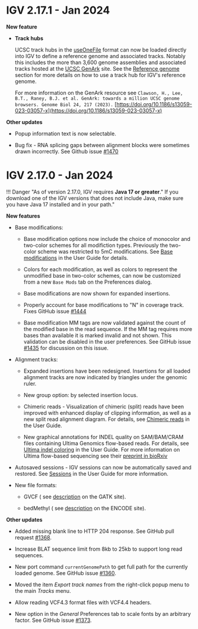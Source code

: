 # IGV 2.17.1 - Jan 2024

**New feature**

* **Track hubs**

    UCSC track hubs in the [useOneFile](https://genome.ucsc.edu/goldenPath/help/hgTracksHelp.html#UseOneFile) format can now
    be loaded directly into IGV to define a reference genome and associated tracks. Notably this includes the more than
    3,600 genome assemblies and associated tracks hosted at the [UCSC GenArk](https://hgdownload.soe.ucsc.edu/hubs/) site.
    See the [Reference genome](../UserGuide/reference_genome.md#load-a-track-hub) section for more details on how to use a track hub for IGV's reference genome.
    
    For more information on the GenArk resource see `Clawson, H., Lee, B.T., Raney, B.J. et al. GenArk: towards a million UCSC genome browsers. Genome Biol 24, 217 (2023).`
    [https://doi.org/10.1186/s13059-023-03057-x](https://doi.org/10.1186/s13059-023-03057-x)

**Other updates**

* Popup information text is now selectable.

* Bug fix - RNA splicing gaps between alignment blocks were sometimes drawn incorrectly.  See Github issue [#1470](https://github.com/igvteam/igv/issues/1470)


# IGV 2.17.0 - Jan 2024

!!! Danger "As of version 2.17.0, IGV requires **Java 17 or greater**." 
    If you download one of the IGV versions that does not include Java, make sure you have Java 17 installed and in your path."


**New features**

* Base modifications:

    * Base modification options now include the choice of monocolor and two-color schemes for all modifiction types. Previously the two-color scheme was restricted to 5mC modifications. See [Base modifications](../UserGuide/tracks/alignments/base_modifications.md) in the User Guide for details.

    * Colors for each modification, as well as colors to represent the unmodified base in two-color schemes, can now be customized from a new `Base Mods` tab on the Preferences dialog.

    * Base modifications are now shown for expanded insertions.

    * Properly account for base modifications to "N" in coverage track. Fixes GitHub issue [#1444](https://github.com/igvteam/igv/issues/1444)
    
    * Base modification MM tags are now validated against the count of the modified base in the read sequence. If the MM tag requires more bases than available it is marked invalid and not shown. This validation can be disabled in the user preferences. See GitHub issue [#1435](https://github.com/igvteam/igv/issues/1435) for discussion on this issue.

* Alignment tracks:

    * Expanded insertions have been redesigned. Insertions for all loaded alignment tracks are now indicated by
      triangles under the genomic ruler.
      
    * New group option: by selected insertion locus.
   
    * Chimeric reads - Visualization of chimeric (split) reads have been improved with enhanced display of clipping
      information, as well as a new split read alignment diagram. For details,
      see [Chimeric reads](../UserGuide/tracks/alignments/chimeric_reads.md) in the User Guide.
      
    * New graphical annotations for INDEL quality on SAM/BAM/CRAM files containing Ultima Genomics flow-based reads.
      For details, see [Ultima indel coloring](../UserGuide/tracks/alignments/ultima/ultima.md) in the User Guide. For more information
      on Ultima flow-based sequencing
      see their [preprint in bioRxiv](https://www.biorxiv.org/content/10.1101/2022.05.29.493900)


* Autosaved sessions - IGV sessions can now be automatically saved and restored.
  See [Sessions](../UserGuide/sessions.md) in the User Guide for more information.


* New file formats:

    * GVCF (
      see [description](https://gatk.broadinstitute.org/hc/en-us/articles/360035531812-GVCF-Genomic-Variant-Call-Format)
      on the GATK site).
      
    * bedMethyl (
      see [description](https://www.google.com/url?sa=t&rct=j&q=&esrc=s&source=web&cd=&cad=rja&uact=8&ved=2ahUKEwjnurf9zfmCAxU9FFkFHfjeAwsQFnoECA4QAw&url=https%3A%2F%2Fwww.encodeproject.org%2Fdata-standards%2Fwgbs%2F%23%3A~%3Atext%3Dstates%2520at%2520CpG.-%2CDescription%2520of%2520bedMethyl%2520file%2CStart%2520position%2520in%2520chromosome&usg=AOvVaw21Dwl3k4lFCnoVxG8q8Ffg&opi=89978449)
      on the ENCODE site).

**Other updates**

* Added missing blank line to HTTP 204 response. See GitHub pull request [#1368](https://github.com/igvteam/igv/pull/1368).
    
* Increase BLAT sequence limit from 8kb to 25kb to support long read sequences.
    
* New port command `currentGenomePath` to get full path for the currently loaded
      genome. See GitHub issue [#1360](https://github.com/igvteam/igv/pull/1360).
      
* Moved the item *Export track names* from the right-click popup menu to the main *Tracks* menu.
    
* Allow reading VCF4.3 format files with VCF4.4 headers.
    
* New option in the *General* Preferences tab to scale fonts by an arbitrary factor. See
      GitHub issue [#1373](https://github.com/igvteam/igv/issues/1373).



